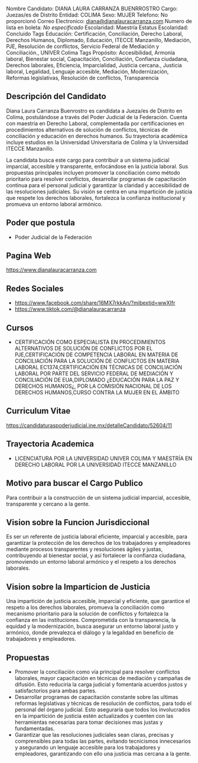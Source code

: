 Nombre Candidato: DIANA LAURA CARRANZA BUENRROSTRO
Cargo: Juezas/es de Distrito
Entidad: COLIMA
Sexo: MUJER
Telefono: No proporcionó
Correo Electronico: diana@dianalauracarranza.com
Numero de lista en boleta: *No especificado*
Escolaridad: Maestría
Estatus Escolaridad: Concluido
Tags Educación: Certificación, Conciliación, Derecho Laboral, Derechos Humanos, Diplomado, Educación, ITECCE Manzanillo, Mediación, PJE, Resolución de conflictos, Servicio Federal de Mediación y Conciliación., UNIVER Colima
Tags Propósito: Accesibilidad, Armonía laboral, Bienestar social, Capacitación, Conciliación, Confianza ciudadana, Derechos laborales, Eficiencia, Imparcialidad, Justicia cercana., Justicia laboral, Legalidad, Lenguaje accesible, Mediación, Modernización, Reformas legislativas, Resolución de conflictos, Transparencia


## Descripción del Candidato 

Diana Laura Carranza Buenrostro es candidata a Jueza/es de Distrito en Colima, postulándose a través del Poder Judicial de la Federación. Cuenta con maestría en Derecho Laboral, complementada por certificaciones en procedimientos alternativos de solución de conflictos, técnicas de conciliación y educación en derechos humanos. Su trayectoria académica incluye estudios en la Universidad Universitaria de Colima y la Universidad ITECCE Manzanillo.

La candidata busca este cargo para contribuir a un sistema judicial imparcial, accesible y transparente, enfocándose en la justicia laboral. Sus propuestas principales incluyen promover la conciliación como método prioritario para resolver conflictos, desarrollar programas de capacitación continua para el personal judicial y garantizar la claridad y accesibilidad de las resoluciones judiciales. Su visión se centra en una impartición de justicia que respete los derechos laborales, fortalezca la confianza institucional y promueva un entorno laboral armónico.


## Poder que postula

- Poder Judicial de la Federación


## Pagina Web

https://www.dianalauracarranza.com


## Redes Sociales

- https://www.facebook.com/share/16MX7rkkAn/?mibextid=wwXIfr
- https://www.tiktok.com/@dianalauracarranza


## Cursos

- CERTIFICACIÓN COMO ESPECIALISTA EN PROCEDIMIENTOS ALTERNATIVOS DE SOLUCIÓN DE CONFLICTOS POR EL PJE,CERTIFICACIÓN DE COMPETENCIA LABORAL EN MATERIA DE CONCILIACIÓN PARA LA SOLUCIÓN DE CONFLICTOS EN MATERIA LABORAL EC1374,CERTIFICACIÓN EN TÉCNICAS DE CONCILIACIÓN LABORAL POR PARTE DEL SERVICIO FEDERAL DE MEDIACIÓN Y CONCILIACIÓN DE EUA,DIPLOMADO ¿EDUCACIÓN PARA LA PAZ Y DERECHOS HUMANOS¿, POR LA COMISIÓN NACIONAL DE LOS DERECHOS HUMANOS,CURSO CONTRA LA MUJER EN EL ÁMBITO


## Curriculum Vitae

https://candidaturaspoderjudicial.ine.mx/detalleCandidato/52604/11


## Trayectoria Academica

- LICENCIATURA POR LA UNIVERSIDAD UNIVER COLIMA Y MAESTRÍA EN DERECHO LABORAL POR LA UNIVERSIDAD ITECCE MANZANILLO


## Motivo para buscar el Cargo Publico

Para contribuir a la construcción de un sistema judicial imparcial, accesible, transparente y cercano a la gente.


## Vision sobre la Funcion Jurisdiccional

Es ser un referente de justicia laboral eficiente, imparcial y accesible, para garantizar la protección de los derechos de los trabajadores y empleadores mediante procesos transparentes y resoluciones ágiles y justas, contribuyendo al bienestar social, y así fortalecer la confianza ciudadana, promoviendo un entorno laboral armónico y el respeto a los derechos laborales.


## Vision sobre la Imparticion de Justicia

Una impartición de justicia accesible, imparcial y eficiente, que garantice el respeto a los derechos laborales, promueva la conciliación como mecanismo prioritario para la solución de conflictos y fortalezca la confianza en las instituciones. Comprometida con la transparencia, la equidad y la modernización, busca asegurar un entorno laboral justo y armónico, donde prevalezca el diálogo y la legalidad en beneficio de trabajadores y empleadores.


## Propuestas

- Promover la conciliación como vía principal para resolver conflictos laborales, mayor capacitación en técnicas de mediación y campañas de difusión. Esto reduciría la carga judicial y fomentaría acuerdos justos y satisfactorios para ambas partes.
- Desarrollar programas de capacitación constante sobre las ultimas reformas legislativas y técnicas de resolución de conflictos, para todo el personal del órgano judicial. Esto aseguraría que todos los involucrados en la impartición de justicia estén actualizados y cuenten con las herramientas necesarias para tomar decisiones mas justas y fundamentadas.
- Garantizar que las resoluciones judiciales sean claras, precisas y comprensibles para todas las partes, evitando tecnicismos innecesarios y asegurando un lenguaje accesible para los trabajadores y empleadores, garantizando con ello una justicia mas cercana a la gente.

